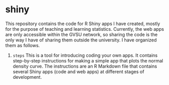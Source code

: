 # shiny
This repository contains the code for R Shiny apps I have created, mostly for the purpose of teaching and learning statistics.  Currently, the web apps are only accessible within the GVSU network, so sharing the code is the only way I have of sharing them outside the university.  I have organized them as follows.

1. `steps` This is a tool for introducing coding your own apps.  It contains step-by-step instructions for making a simple app that plots the normal density curve.  The instructions are an R Markdown file that contains several Shiny apps (code and web apps) at different stages of development.



